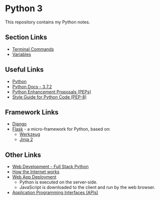 # Python 3

This repository contains my Python notes.  

## Section Links
- [Terminal Commands](./TOC/terminal-cmds.md)
- [Variables](./TOC/Primitive_Types/variables.md)

## Useful Links
- [Python](https://www.python.org/)  
- [Python Docs - 3.7.2](https://docs.python.org/3/)  
- [Python Enhancement Proposals (PEPs)](https://www.python.org/dev/peps/)  
- [Style Guide for Python Code (PEP-8)](https://www.python.org/dev/peps/pep-0008/)

## Framework Links
- [Django](https://www.djangoproject.com)
- [Flask](http://flask.pocoo.org) - a micro-framework for Python, based on:  
    - [Werkzeug](http://werkzeug.pocoo.org)
    - [Jinja 2](http://jinja.pocoo.org)  

## Other Links
- [Web Development - Full Stack Python](https://www.fullstackpython.com/web-development.html)
- [How the Internet works](https://thesquareplanet.com/blog/how-the-internet-works/)
- [Web App Deployment](https://www.fullstackpython.com/deployment.html)
    - Python is executed on the server-side.
    - JavaScript is downloaded to the client and run by the web browser.  
- [Application Programming Interfaces (APIs)](https://www.fullstackpython.com/application-programming-interfaces.html)

